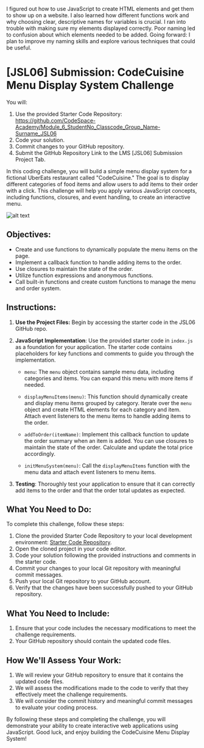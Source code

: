 I figured out how to use JavaScript to create HTML elements and get them to show up on a website. I also learned how different functions work and why choosing clear, descriptive names for variables is crucial. I ran into trouble with making sure my elements displayed correctly. Poor naming led to confusion about which elements needed to be added. Going forward: I plan to improve my naming skills and explore various techniques that could be useful.

# [JSL06] Submission: CodeCuisine Menu Display System Challenge

You will:
1. Use the provided Starter Code Repository: https://github.com/CodeSpace-Academy/Module_6_StudentNo_Classcode_Group_Name-Surname_JSL06
2. Code your solution.
3. Commit changes to your GitHub repository.
4. Submit the GitHub Repository Link to the LMS [JSL06] Submission Project Tab.

In this coding challenge, you will build a simple menu display system for a fictional UberEats restaurant called "CodeCuisine." The goal is to display different categories of food items and allow users to add items to their order with a click. This challenge will help you apply various JavaScript concepts, including functions, closures, and event handling, to create an interactive menu.

![alt text](JSL06-solution.gif)

## Objectives:

- Create and use functions to dynamically populate the menu items on the page.
- Implement a callback function to handle adding items to the order.
- Use closures to maintain the state of the order.
- Utilize function expressions and anonymous functions.
- Call built-in functions and create custom functions to manage the menu and order system.

## Instructions:

1. **Use the Project Files:** Begin by accessing the starter code in the JSL06 GitHub repo.

2. **JavaScript Implementation**: Use the provided starter code in `index.js` as a foundation for your application. The starter code contains placeholders for key functions and comments to guide you through the implementation.

    - `menu`: The `menu` object contains sample menu data, including categories and items. You can expand this menu with more items if needed.

    - `displayMenuItems(menu)`: This function should dynamically create and display menu items grouped by category. Iterate over the `menu` object and create HTML elements for each category and item. Attach event listeners to the menu items to handle adding items to the order.

    - `addToOrder(itemName)`: Implement this callback function to update the order summary when an item is added. You can use closures to maintain the state of the order. Calculate and update the total price accordingly.

    - `initMenuSystem(menu)`: Call the `displayMenuItems` function with the menu data and attach event listeners to menu items.

3. **Testing**: Thoroughly test your application to ensure that it can correctly add items to the order and that the order total updates as expected.

## What You Need to Do:

To complete this challenge, follow these steps:

1. Clone the provided Starter Code Repository to your local development environment: [Starter Code Repository](https://github.com/CodeSpace-Academy/Module_6_StudentNo_Classcode_Group_Name-Surname_JSL06).
2. Open the cloned project in your code editor.
3. Code your solution following the provided instructions and comments in the starter code.
4. Commit your changes to your local Git repository with meaningful commit messages.
5. Push your local Git repository to your GitHub account.
6. Verify that the changes have been successfully pushed to your GitHub repository.

## What You Need to Include:

1. Ensure that your code includes the necessary modifications to meet the challenge requirements.
2. Your GitHub repository should contain the updated code files.

## How We'll Assess Your Work:

1. We will review your GitHub repository to ensure that it contains the updated code files.
2. We will assess the modifications made to the code to verify that they effectively meet the challenge requirements.
3. We will consider the commit history and meaningful commit messages to evaluate your coding process.

By following these steps and completing the challenge, you will demonstrate your ability to create interactive web applications using JavaScript. Good luck, and enjoy building the CodeCuisine Menu Display System!
